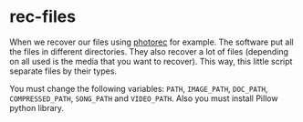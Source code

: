 # rec-files

When we recover our files using [photorec](http://www.cgsecurity.org/wiki/PhotoRec) 
for example. The software put all the files in different directories. They also 
recover a lot of files (depending on all used is the media that you want
to recover). This way, this little script separate files by their types.

You must change the following variables: `PATH`, `IMAGE_PATH`, `DOC_PATH`, 
`COMPRESSED_PATH`, `SONG_PATH` and `VIDEO_PATH`. Also you must install Pillow
python library.
